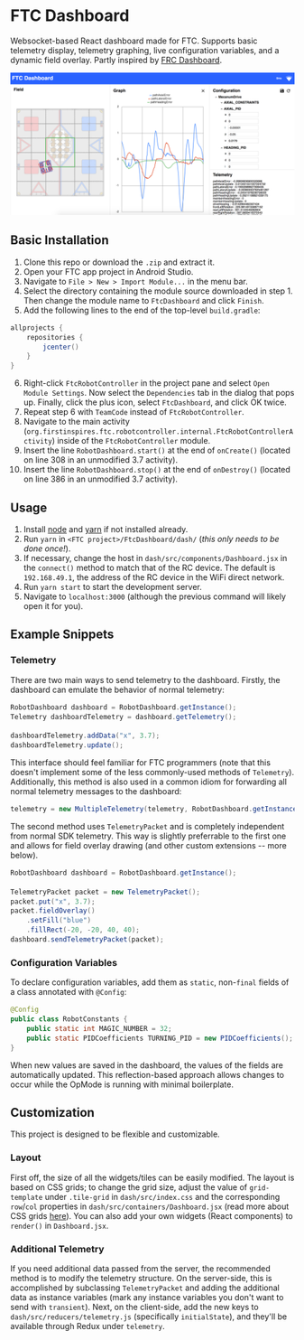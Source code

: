 # FTC Dashboard

Websocket-based React dashboard made for FTC. Supports basic telemetry display, telemetry graphing, live configuration variables, and a dynamic field overlay. Partly inspired by [FRC Dashboard](https://github.com/FRCDashboard/FRCDashboard).

![Dashboard Screenshot](images/dashboard.png)

## Basic Installation
1. Clone this repo or download the `.zip` and extract it.
2. Open your FTC app project in Android Studio.
3. Navigate to `File > New > Import Module...` in the menu bar.
4. Select the directory containing the module source downloaded in step 1. Then change the module name to `FtcDashboard` and click `Finish`.
5. Add the following lines to the end of the top-level `build.gradle`:
```groovy
allprojects {
    repositories {
        jcenter()
    }
}
```
6. Right-click `FtcRobotController` in the project pane and select `Open Module Settings`. Now select the `Dependencies` tab in the dialog that pops up. Finally, click the plus icon, select `FtcDashboard`, and click OK twice.
7. Repeat step 6 with `TeamCode` instead of `FtcRobotController`.
8. Navigate to the main activity (`org.firstinspires.ftc.robotcontroller.internal.FtcRobotControllerActivity`) inside of the `FtcRobotController` module.
9. Insert the line `RobotDashboard.start()` at the end of `onCreate()` (located on line 308 in an unmodified 3.7 activity).
10. Insert the line `RobotDashboard.stop()` at the end of `onDestroy()` (located on line 386 in an unmodified 3.7 activity).

## Usage
1. Install [node](https://nodejs.org/en/download/) and [yarn](https://yarnpkg.com/en/docs/install) if not installed already.
2. Run `yarn` in `<FTC project>/FtcDashboard/dash/` (_this only needs to be done once!_).
3. If necessary, change the host in `dash/src/components/Dashboard.jsx` in the `connect()` method to match that of the RC device. The default is `192.168.49.1`, the address of the RC device in the WiFi direct network.
2. Run `yarn start` to start the development server.
3. Navigate to `localhost:3000` (although the previous command will likely open it for you).

## Example Snippets

### Telemetry
There are two main ways to send telemetry to the dashboard. Firstly, the dashboard can emulate the behavior of normal telemetry:
```java
RobotDashboard dashboard = RobotDashboard.getInstance();
Telemetry dashboardTelemetry = dashboard.getTelemetry();

dashboardTelemetry.addData("x", 3.7);
dashboardTelemetry.update();
```
This interface should feel familiar for FTC programmers (note that this doesn't implement some of the less commonly-used methods of `Telemetry`). Additionally, this method is also used in a common idiom for forwarding all normal telemetry messages to the dashboard:
```java
telemetry = new MultipleTelemetry(telemetry, RobotDashboard.getInstance().getTelemetry());
```
The second method uses `TelemetryPacket` and is completely independent from normal SDK telemetry. This way is slightly preferrable to the first one and allows for field overlay drawing (and other custom extensions -- more below).
```java
RobotDashboard dashboard = RobotDashboard.getInstance();

TelemetryPacket packet = new TelemetryPacket();
packet.put("x", 3.7);
packet.fieldOverlay()
    .setFill("blue")
    .fillRect(-20, -20, 40, 40);
dashboard.sendTelemetryPacket(packet);
```

### Configuration Variables
To declare configuration variables, add them as `static`, non-`final` fields of a class annotated with `@Config`:
```java
@Config
public class RobotConstants {
    public static int MAGIC_NUMBER = 32;
    public static PIDCoefficients TURNING_PID = new PIDCoefficients();
}
```
When new values are saved in the dashboard, the values of the fields are automatically updated. This reflection-based approach allows changes to occur while the OpMode is running with minimal boilerplate.

## Customization
This project is designed to be flexible and customizable.

### Layout
First off, the size of all the widgets/tiles can be easily modified. The layout is based on CSS grids; to change the grid size, adjust the value of `grid-template` under `.tile-grid` in `dash/src/index.css` and the corresponding `row`/`col` properties in `dash/src/containers/Dashboard.jsx` (read more about CSS grids [here](https://css-tricks.com/snippets/css/complete-guide-grid/)). You can also add your own widgets (React components) to `render()` in `Dashboard.jsx`.

### Additional Telemetry
If you need additional data passed from the server, the recommended method is to modify the telemetry structure. On the server-side, this is accomplished by subclassing `TelemetryPacket` and adding the additional data as instance variables (mark any instance variables you don't want to send with `transient`). Next, on the client-side, add the new keys to `dash/src/reducers/telemetry.js` (specifically `initialState`), and they'll be available through Redux under `telemetry`. 